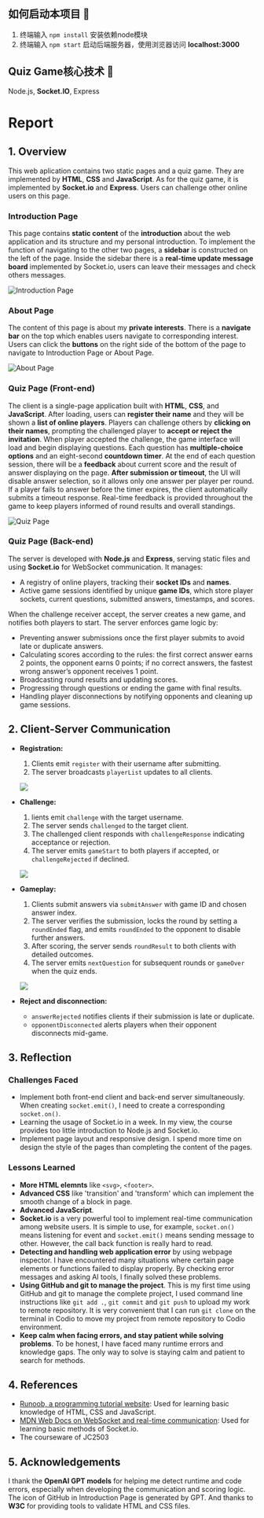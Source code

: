 ## 如何启动本项目 🚀

1. 终端输入 `npm install` 安装依赖node模块
2. 终端输入 `npm start` 启动后端服务器，使用浏览器访问 **localhost:3000**

## Quiz Game核心技术 🔧

Node.js, **Socket.IO**, Express

# Report

## 1. Overview

This web aplication contains two static pages and a quiz game. They are implemented by **HTML**, **CSS** and **JavaScript**. 
As for the quiz game, it is implemented by **Socket.io** and **Express**. 
Users can challenge other online users on this page.

### Introduction Page

This page contains **static content** of the **introduction** about the web application and its structure and my personal introduction.
To implement the function of navigating to the other two pages, a **sidebar** is constructed on the left of the page.
Inside the sidebar there is a **real-time update message board** implemented by Socket.io, users can leave their messages and check others messages.

![Introduction Page](public/assets/images/screenshots/IntroductionPage.png)

### About Page

The content of this page is about my **private interests**.
There is a **navigate bar** on the top which enables users navigate to corresponding interest.
Users can click the **buttons** on the right side of the bottom of the page to navigate to Introduction Page or About Page.

![About Page](public/assets/images/screenshots/AboutPage.png)

### Quiz Page (Front-end)

The client is a single-page application built with **HTML**, **CSS**, and **JavaScript**. 
After loading, users can **register their name** and they will be shown a **list of online players**. 
Players can challenge others by **clicking on their names**, prompting the challenged player to **accept or reject the invitation**. 
When player accepted the challenge, the game interface will load and begin displaying questions. 
Each question has **multiple-choice options** and an eight-second **countdown timer**. 
At the end of each question session, there will be a **feedback** about current score and the result of answer displaying on the page. 
**After submission or timeout**, the UI will disable answer selection, so it allows only one answer per player per round. 
If a player fails to answer before the timer expires, the client automatically submits a timeout response. 
Real-time feedback is provided throughout the game to keep players informed of round results and overall standings.

![Quiz Page](public/assets/images/screenshots/QuizPage.png)

### Quiz Page (Back-end)

The server is developed with **Node.js** and **Express**, serving static files and using **Socket.io** for WebSocket communication. It manages:

- A registry of online players, tracking their **socket IDs** and **names**.
- Active game sessions identified by unique **game IDs**, which store player sockets, current questions, submitted answers, timestamps, and scores.

When the challenge receiver accept, the server creates a new game, and notifies both players to start. The server enforces game logic by:

- Preventing answer submissions once the first player submits to avoid late or duplicate answers.
- Calculating scores according to the rules: the first correct answer earns 2 points, the opponent earns 0 points; if no correct answers, the fastest wrong answer’s opponent receives 1 point.
- Broadcasting round results and updating scores.
- Progressing through questions or ending the game with final results.
- Handling player disconnections by notifying opponents and cleaning up game sessions.

## 2. Client-Server Communication

- **Registration:**
  1. Clients emit `register` with their username after submitting.
  2. The server broadcasts `playerList` updates to all clients.

  ![](public/assets/images/screenshots/playerList.png)

- **Challenge:**
  1. lients emit `challenge` with the target username.
  2. The server sends `challenged` to the target client.
  3. The challenged client responds with `challengeResponse` indicating acceptance or rejection.
  4. The server emits `gameStart` to both players if accepted, or `challengeRejected` if declined.

  ![](public/assets/images/screenshots/challenge.png)

- **Gameplay:**
  1. Clients submit answers via `submitAnswer` with game ID and chosen answer index.
  2. The server verifies the submission, locks the round by setting a `roundEnded` flag, and emits `roundEnded` to the opponent to disable further answers.
  3. After scoring, the server sends `roundResult` to both clients with detailed outcomes.
  4. The server emits `nextQuestion` for subsequent rounds or `gameOver` when the quiz ends.
  
  ![](public/assets/images/screenshots/game.png)

- **Reject and disconnection:**
  - `answerRejected` notifies clients if their submission is late or duplicate.
  - `opponentDisconnected` alerts players when their opponent disconnects mid-game.

## 3. Reflection

### Challenges Faced

- Implement both front-end client and back-end server simultaneously. When creating `socket.emit()`, I need to create a corresponding `socket.on()`.
- Learning the usage of Socket.io in a week. In my view, the course provides too little introduction to Node.js and Socket.io.
- Implement page layout and responsive design. I spend more time on design the style of the pages than completing the content of the pages.

### Lessons Learned

- **More HTML elemnts** like `<svg>`, `<footer>`.
- **Advanced CSS** like 'transition' and 'transform' which can implement the smooth change of a block in page.
- **Advanced JavaScript**.
- **Socket.io** is a very powerful tool to implement real-time communication among website users. It is simple to use, for example, `socket.on()` means listening for event and `socket.emit()` means sending message to other. However, the call back function is really hard to read.
- **Detecting and handling web application error** by using webpage inspector. I have encountered many situations where certain page elements or functions failed to display properly. By checking error messages and asking AI tools, I finally solved these problems.
- **Using GitHub and git to manage the project**. This is my first time using GitHub and git to manage the complete project, I used command line instructions like `git add .`, `git commit` and `git push` to upload my work to remote repository. It is very convenient that I can run `git clone` on the terminal in Codio to move my project from remote repository to Codio environment.
- **Keep calm when facing errors, and stay patient while solving problems**. To be honest, I have faced many runtime errors and knowledge gaps. The only way to solve is staying calm and patient to search for methods.

## 4. References

- [Runoob, a programming tutorial website](www.runoob.com): Used for learning basic knowledge of HTML, CSS and JavaScript.
- [MDN Web Docs on WebSocket and real-time communication](https://developer.mozilla.org/en-US/docs/Web/API/WebSockets_API): Used for learning basic methods of Socket.io.
- The courseware of JC2503

## 5. Acknowledgements

I thank the **OpenAI GPT models** for helping me detect runtime and code errors, especially when developing the communication and scoring logic. The icon of GitHub in Introduction Page is generated by GPT. And thanks to **W3C** for providing tools to validate HTML and CSS files. 
